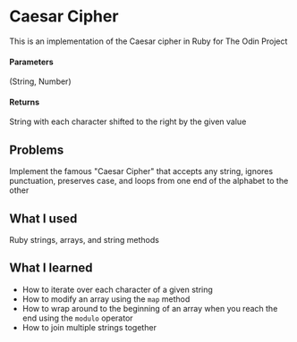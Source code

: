 # Caesar Cipher
This is an implementation of the Caesar cipher in Ruby for The Odin Project

#### Parameters
(String, Number)

#### Returns
String with each character shifted to the right by the given value

## Problems
Implement the famous "Caesar Cipher" that accepts any string, ignores punctuation, preserves case, and loops from one end of the alphabet to the other

## What I used
Ruby strings, arrays, and string methods

## What I learned
- How to iterate over each character of a given string
- How to modify an array using the `map` method
- How to wrap around to the beginning of an array when you reach the end using the `modulo` operator
- How to join multiple strings together